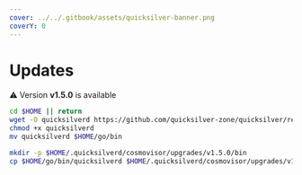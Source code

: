 ```yaml
---
cover: ../../.gitbook/assets/quicksilver-banner.png
coverY: 0
---
```


# Updates

⚠️ Version **v1.5.0** is available

```bash
cd $HOME || return
wget -O quicksilverd https://github.com/quicksilver-zone/quicksilver/releases/download/v1.5.0/quicksilverd-v1.5.0-amd64
chmod +x quicksilverd
mv quicksilverd $HOME/go/bin

mkdir -p $HOME/.quicksilverd/cosmovisor/upgrades/v1.5.0/bin
cp $HOME/go/bin/quicksilverd $HOME/.quicksilverd/cosmovisor/upgrades/v1.5.0/bin/
```
